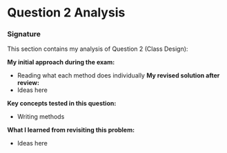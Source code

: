 # Question 2 Analysis

### Signature

This section contains my analysis of Question 2 (Class Design):

**My initial approach during the exam:**
- Reading what each method does individually
**My revised solution after review:**
- Ideas here

**Key concepts tested in this question:**
- Writing methods

**What I learned from revisiting this problem:**
- Ideas here

